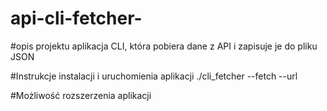 # api-cli-fetcher-

#opis projektu
aplikacja CLI, która pobiera dane z API i zapisuje je do pliku JSON

#Instrukcje instalacji i uruchomienia aplikacji
./cli_fetcher --fetch --url 

#Możliwość rozszerzenia aplikacji
